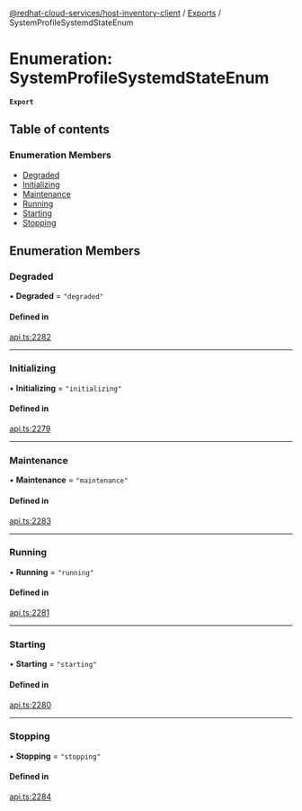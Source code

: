 [@redhat-cloud-services/host-inventory-client](../README.md) / [Exports](../modules.md) / SystemProfileSystemdStateEnum

# Enumeration: SystemProfileSystemdStateEnum

**`Export`**

## Table of contents

### Enumeration Members

- [Degraded](SystemProfileSystemdStateEnum.md#degraded)
- [Initializing](SystemProfileSystemdStateEnum.md#initializing)
- [Maintenance](SystemProfileSystemdStateEnum.md#maintenance)
- [Running](SystemProfileSystemdStateEnum.md#running)
- [Starting](SystemProfileSystemdStateEnum.md#starting)
- [Stopping](SystemProfileSystemdStateEnum.md#stopping)

## Enumeration Members

### Degraded

• **Degraded** = ``"degraded"``

#### Defined in

[api.ts:2282](https://github.com/RedHatInsights/javascript-clients/blob/master/packages/host-inventory/api.ts#L2282)

___

### Initializing

• **Initializing** = ``"initializing"``

#### Defined in

[api.ts:2279](https://github.com/RedHatInsights/javascript-clients/blob/master/packages/host-inventory/api.ts#L2279)

___

### Maintenance

• **Maintenance** = ``"maintenance"``

#### Defined in

[api.ts:2283](https://github.com/RedHatInsights/javascript-clients/blob/master/packages/host-inventory/api.ts#L2283)

___

### Running

• **Running** = ``"running"``

#### Defined in

[api.ts:2281](https://github.com/RedHatInsights/javascript-clients/blob/master/packages/host-inventory/api.ts#L2281)

___

### Starting

• **Starting** = ``"starting"``

#### Defined in

[api.ts:2280](https://github.com/RedHatInsights/javascript-clients/blob/master/packages/host-inventory/api.ts#L2280)

___

### Stopping

• **Stopping** = ``"stopping"``

#### Defined in

[api.ts:2284](https://github.com/RedHatInsights/javascript-clients/blob/master/packages/host-inventory/api.ts#L2284)
